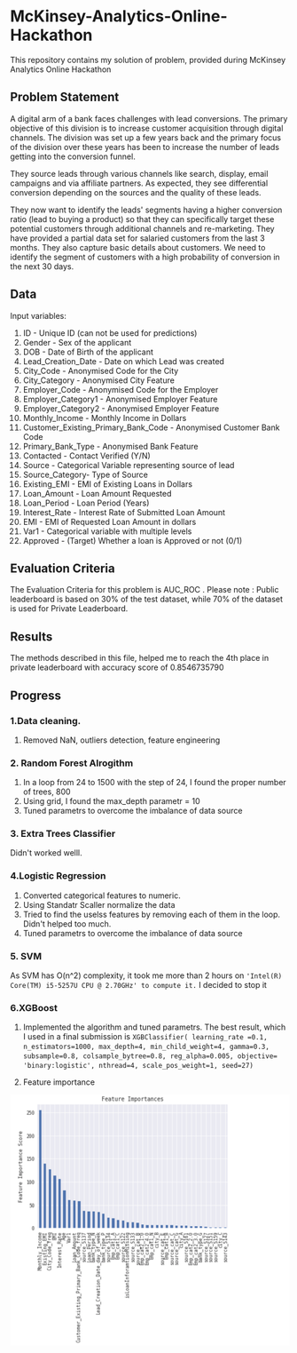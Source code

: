 # McKinsey-Analytics-Online-Hackathon
This repository contains my solution of problem, provided during McKinsey Analytics Online Hackathon

## Problem Statement

A digital arm of a bank faces challenges with lead conversions. The primary objective of this division is to increase customer acquisition through digital channels. The division was set up a few years back and the primary focus of the division over these years has been to increase the number of leads getting into the conversion funnel.

They source leads through various channels like search, display, email campaigns and via affiliate partners. As expected, they see differential conversion depending on the sources and the quality of these leads.

They now want to identify the leads' segments having a higher conversion ratio (lead to buying a product) so that they can specifically target these potential customers through additional channels and re-marketing. They have provided a partial data set for salaried customers from the last 3 months. They also capture basic details about customers. We need to identify the segment of customers with a high probability of conversion in the next 30 days.

## Data

Input variables:

1. ID - Unique ID (can not be used for predictions)
2. Gender - Sex of the applicant
3. DOB - Date of Birth of the applicant
4. Lead_Creation_Date - Date on which Lead was created
5. City_Code - Anonymised Code for the City
6. City_Category - Anonymised City Feature
7. Employer_Code - Anonymised Code for the Employer
8. Employer_Category1 - Anonymised Employer Feature
9. Employer_Category2 - Anonymised Employer Feature
10. Monthly_Income - Monthly Income in Dollars
11. Customer_Existing_Primary_Bank_Code - Anonymised Customer Bank Code
12. Primary_Bank_Type - Anonymised Bank Feature
13. Contacted - Contact Verified (Y/N)
14. Source - Categorical Variable representing source of lead
15. Source_Category- Type of Source
16. Existing_EMI - EMI of Existing Loans in Dollars
17. Loan_Amount - Loan Amount Requested
18. Loan_Period - Loan Period (Years)
19. Interest_Rate - Interest Rate of Submitted Loan Amount
20. EMI - EMI of Requested Loan Amount in dollars
21. Var1 - Categorical variable with multiple levels
22. Approved - (Target) Whether a loan is Approved or not (0/1)

## Evaluation Criteria

The Evaluation Criteria for this problem is AUC_ROC . Please note : Public leaderboard is based on 30% of the test dataset, while 70% of the dataset is used for Private Leaderboard.

## Results
The methods described in this file, helped me to reach the 4th place in private leaderboard with accuracy score of 0.8546735790

## Progress
### 1.Data cleaning.
1. Removed NaN, outliers detection, feature engineering
### 2. Random Forest Alrogithm
1. In a loop from 24 to 1500 with the step of 24, I found the proper number of trees, 800
2. Using grid, I found the max_depth parametr = 10
3. Tuned parametrs to overcome the imbalance of data source 
### 3. Extra Trees Classifier
Didn't worked welll. 
### 4.Logistic Regression
1. Converted categorical features to numeric.
2. Using Standatr Scaller normalize the data
3. Tried to find the uselss features by removing each of them in the loop. Didn't helped too much.
4. Tuned parametrs to overcome the imbalance of data source 
### 5. SVM
As SVM has O(n^2) complexity, it took me more than 2 hours on `'Intel(R) Core(TM) i5-5257U CPU @ 2.70GHz' to compute it.` I decided to stop it
### 6.XGBoost
1. Implemented the algorithm and tuned parametrs. The best result, which I used in a final submission is
`XGBClassifier(
 learning_rate =0.1,
 n_estimators=1000,
 max_depth=4,
 min_child_weight=4,
 gamma=0.3,
 subsample=0.8,
 colsample_bytree=0.8,
 reg_alpha=0.005,
 objective= 'binary:logistic',
 nthread=4,
 scale_pos_weight=1,
 seed=27)`

2. Feature importance

![Feature importance](feature_importance.png)

